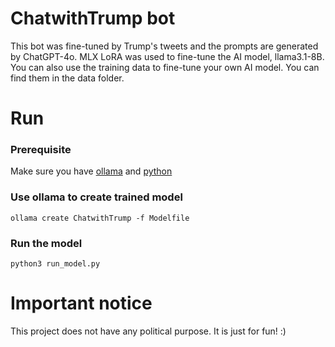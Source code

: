 # ChatwithTrump bot
This bot was fine-tuned by Trump's tweets and the prompts are generated by ChatGPT-4o. MLX LoRA was used to fine-tune the AI model, llama3.1-8B. 
You can also use the training data to fine-tune your own AI model. You can find them in the data folder.

# Run
### Prerequisite
Make sure you have [ollama](https://ollama.com) and [python](https://www.python.org)

### Use ollama to create trained model

```
ollama create ChatwithTrump -f Modelfile
```

### Run the model

```
python3 run_model.py
```

# Important notice
This project does not have any political purpose. It is just for fun! :)
